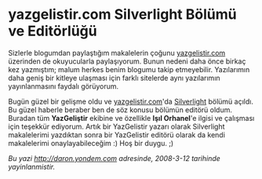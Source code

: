 # yazgelistir.com Silverlight Bölümü ve Editörlüğü
Sizlerle blogumdan paylaştığım makalelerin çoğunu
[yazgelistir.com](http://www.yazgelistir.com) üzerinden de okuyucularla
paylaşıyorum. Bunun nedeni daha önce birkaç kez yazmıştım; malum herkes
benim blogumu takip etmeyebilir. Yazılarımın daha geniş bir kitleye
ulaşması için farklı sitelerde aynı yazılarımın yayınlanmasını faydalı
görüyorum.

Bugün güzel bir gelişme oldu ve
[yazgelistir.com](http://www.yazgelistir.com)'da
[Silverlight](http://www.yazgelistir.com/Makaleler/makaleler.aspx?KatId=1000000017&Kat=Silverlight)
bölümü açıldı. Bu güzel haberle beraber ben de söz konusu bölümün
editörü oldum. Buradan tüm **YazGeliştir** ekibine ve özellikle **Işıl
Orhanel**'e ilgisi ve çalışması için teşekkür ediyorum. Artık bir
YazGelistir yazarı olarak Silverlight makalelerimi yazdıktan sonra bir
YazGelistir editörü olarak da kendi makalelerimi onaylayabileceğim :)
Hoş bir duygu. ;)



*Bu yazi http://daron.yondem.com adresinde, 2008-3-12 tarihinde yayinlanmistir.*
